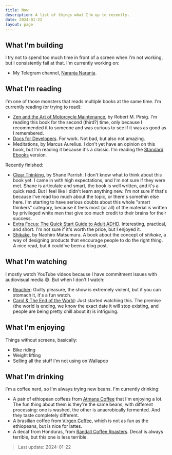 ```yaml
---
title: Now
description: A list of things what I'm up to recently.
date: 2024-01-22
layout: page
---
```


## What I'm building

I try not to spend too much time in front of a screen when I'm not working, but I consistently fail at that. I'm currently working on:

- My Telegram channel, [Naranja Naranja](https://t.me/naranjanaranja).

## What I'm reading

I'm one of those monsters that reads multiple books at the same time. I'm currently reading (or trying to read):

- [Zen and the Art of Motorcycle Maintenance](https://en.wikipedia.org/wiki/Zen_and_the_Art_of_Motorcycle_Maintenance), by Robert M. Pirsig. I'm reading this book for the second (third?) time, only because I recommended it to someone and was curious to see if it was as good as I remembered.
- [Docs for Developers](https://docsfordevelopers.com). For work. Not bad, but also not amazing.
- Meditations, by Marcus Aurelius. I don't yet have an opinion on this book, but I'm reading it because it's a classic. I'm reading the [Standard Ebooks](https://standardebooks.org/) version.

Recently finished:

- [Clear Thinking](https://fs.blog/clear/), by Shane Parrish. I don't know what to think about this book yet. I came in with high expectations, and I'm not sure if they were met. Shane is articulate and smart, the book is well written, and it's a quick read. But I feel like I didn't learn anything new. I'm not sure if that's because I've read too much about the topic, or there's somethin else here. I'm starting to have serious doubts about this whole "smart thinkers" category, because it feels most (or all) of the material is written by privileged white men that give too much credit to their brains for their success.
- [Extra Focus: The Quick Start Guide to Adult ADHD](https://www.extrafocusbook.com). Interesting, practical, and short. I'm not sure if it's worth the price, but I enjoyed it.
- [Shikake](https://mitpressbookstore.mit.edu/book/9781631497810), by Naohiro Matsumura. A book about the concept of _shikake_, a way of designing products that encourage people to do the right thing. A nice read, but it could've been a blog post.

## What I'm watching

I mostly watch YouTube videos because I have commitment issues with audiovisual media 😅. But when I don't I watch:

- [Reacher](https://www.imdb.com/title/tt9288030/): Guilty pleasure, the show is extremely violent, but if you can stomach it, it's a fun watch.
- [Carol & The End of the World](https://www.netflix.com/title/81044590): Just started watching this. The premise (the world is ending, we know the exact date it will stop existing, and people are being pretty chill about it) is intriguing.

## What I'm enjoying

Things without screens, basically:

- Bike riding
- Weight lifting
- Selling all the stuff I'm not using on Wallapop

## What I'm drinking

I'm a coffee nerd, so I'm always trying new beans. I'm currently drinking:

- A pair of ethiopean coffees from [Atmans Coffee](https://www.atmanscoffee.com) that I'm enjoying a lot. The fun thing about them is they're the same beans, with different processing: one is washed, the other is anaerobically fermented. And they taste completely different.
- A brasilian coffee from [Virgen Coffee](https://virgen.coffee), which is not as fun as the ethiopeans, but is nice for lattes.
- A decaf from Honduras, from [Randall Coffee Roasters](https://randallcoffee.com). Decaf is always terrible, but this one is less terrible.

> Last update: 2024-01-22
